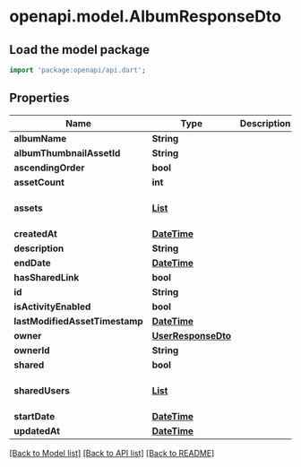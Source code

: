 # openapi.model.AlbumResponseDto

## Load the model package
```dart
import 'package:openapi/api.dart';
```

## Properties
Name | Type | Description | Notes
------------ | ------------- | ------------- | -------------
**albumName** | **String** |  | 
**albumThumbnailAssetId** | **String** |  | 
**ascendingOrder** | **bool** |  | 
**assetCount** | **int** |  | 
**assets** | [**List<AssetResponseDto>**](AssetResponseDto.md) |  | [default to const []]
**createdAt** | [**DateTime**](DateTime.md) |  | 
**description** | **String** |  | 
**endDate** | [**DateTime**](DateTime.md) |  | [optional] 
**hasSharedLink** | **bool** |  | 
**id** | **String** |  | 
**isActivityEnabled** | **bool** |  | 
**lastModifiedAssetTimestamp** | [**DateTime**](DateTime.md) |  | [optional] 
**owner** | [**UserResponseDto**](UserResponseDto.md) |  | 
**ownerId** | **String** |  | 
**shared** | **bool** |  | 
**sharedUsers** | [**List<UserResponseDto>**](UserResponseDto.md) |  | [default to const []]
**startDate** | [**DateTime**](DateTime.md) |  | [optional] 
**updatedAt** | [**DateTime**](DateTime.md) |  | 

[[Back to Model list]](../README.md#documentation-for-models) [[Back to API list]](../README.md#documentation-for-api-endpoints) [[Back to README]](../README.md)


